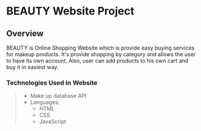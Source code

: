 # BEAUTY Website Project

## Overview
BEAUTY is Online Shopping Website which is provide easy buying services for makeup products. It's provide shopping by category and allows the user to have its own account. Also, user can add products to his own cart and buy it in easiest way.

### Technologies Used In Website
>- Make up database API
>- Languages:
>   - HTML
>   - CSS
>   - JavaScript
